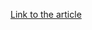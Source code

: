 [Link to the article](https://www.bleepingcomputer.com/news/security/hackers-abuse-windows-error-reporting-tool-to-deploy-malware/)

